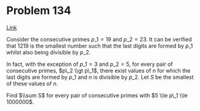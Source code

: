 # Problem 134

[Link](https://projecteuler.net/problem=134)

Consider the consecutive primes $p\_1 = 19$ and $p\_2 = 23$. It can be verified that $1219$ is the smallest number such that the last digits are formed by $p\_1$ whilst also being divisible by $p\_2$.

In fact, with the exception of $p\_1 = 3$ and $p\_2 = 5$, for every pair of consecutive primes, $p\_2 \\gt p\_1$, there exist values of $n$ for which the last digits are formed by $p\_1$ and $n$ is divisible by $p\_2$. Let $S$ be the smallest of these values of $n$.

Find $\\sum S$ for every pair of consecutive primes with $5 \\le p\_1 \\le 1000000$.
